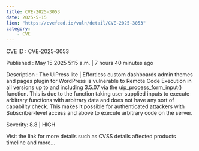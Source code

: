 ```yaml
---
title: CVE-2025-3053
date: 2025-5-15
lien: "https://cvefeed.io/vuln/detail/CVE-2025-3053"
category:
    - CVE
---
```


CVE ID : CVE-2025-3053

Published :  May 15
2025
5:15 a.m. | 7 hours
40 minutes ago

Description : The UiPress lite | Effortless custom dashboards
admin themes and pages plugin for WordPress is vulnerable to Remote Code Execution in all versions up to
and including
3.5.07 via the uip_process_form_input() function. This is due to the function taking user supplied inputs to execute arbitrary functions with arbitrary data
and does not have any sort of capability check. This makes it possible for authenticated attackers
with Subscriber-level access and above
to execute arbitrary code on the server.

Severity: 8.8 | HIGH

Visit the link for more details
such as CVSS details
affected products
timeline
and more...
